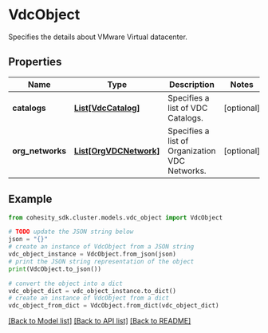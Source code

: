 # VdcObject

Specifies the details about VMware Virtual datacenter.

## Properties

Name | Type | Description | Notes
------------ | ------------- | ------------- | -------------
**catalogs** | [**List[VdcCatalog]**](VdcCatalog.md) | Specifies a list of VDC Catalogs. | [optional] 
**org_networks** | [**List[OrgVDCNetwork]**](OrgVDCNetwork.md) | Specifies a list of Organization VDC Networks. | [optional] 

## Example

```python
from cohesity_sdk.cluster.models.vdc_object import VdcObject

# TODO update the JSON string below
json = "{}"
# create an instance of VdcObject from a JSON string
vdc_object_instance = VdcObject.from_json(json)
# print the JSON string representation of the object
print(VdcObject.to_json())

# convert the object into a dict
vdc_object_dict = vdc_object_instance.to_dict()
# create an instance of VdcObject from a dict
vdc_object_from_dict = VdcObject.from_dict(vdc_object_dict)
```
[[Back to Model list]](../README.md#documentation-for-models) [[Back to API list]](../README.md#documentation-for-api-endpoints) [[Back to README]](../README.md)


